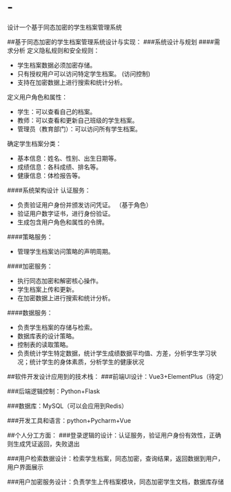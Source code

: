 # -
设计一个基于同态加密的学生档案管理系统

##基于同态加密的学生档案管理系统设计与实现：
###系统设计与规划
####需求分析
定义隐私规则和安全规则：
  * 学生档案数据必须加密存储。
  * 只有授权用户可以访问特定学生档案。  (访问控制)
  * 支持在加密数据上进行搜索和统计分析。

定义用户角色和属性：
  * 学生：可以查看自己的档案。
  * 教师：可以查看和更新自己班级的学生档案。
  * 管理员（教育部门）：可以访问所有学生档案。

确定学生档案分类：
  * 基本信息：姓名、性别、出生日期等。
  * 成绩信息：各科成绩、排名等。
  * 健康信息：体检报告等。

####系统架构设计
认证服务：
  * 负责验证用户身份并颁发访问凭证。 （基于角色）
  * 验证用户数字证书，进行身份验证。
  * 生成包含用户角色和属性的令牌。

####策略服务：
  * 管理学生档案访问策略的声明周期。

####加密服务：
  * 执行同态加密和解密核心操作。
  * 学生档案上传和更新。
  * 在加密数据上进行搜索和统计分析。
    
####数据服务：
  * 负责学生档案的存储与检索。
  * 数据库表的设计策略。
  * 控制表的读取策略。
  * 负责统计学生特定数据，统计学生成绩数据平均值、方差，分析学生学习状况；统计学生的身体素质，分析学生的健康状况

##软件开发设计应用到的技术栈：
###前端UI设计：Vue3+ElementPlus（待定）

###后端逻辑控制：Python+Flask

###数据库：MySQL（可以会应用到Redis）

###开发工具和语言：python+Pycharm+Vue

##个人分工方面：
###登录逻辑的设计：认证服务，验证用户身份有效性，正确则生成凭证返回，失败退出

###用户检索数据设计：检索学生档案，同态加密，查询结果，返回数据到用户，用户界面展示

###用户加密服务设计：负责学生上传档案模块，同态加密学生文档，数据库存储

